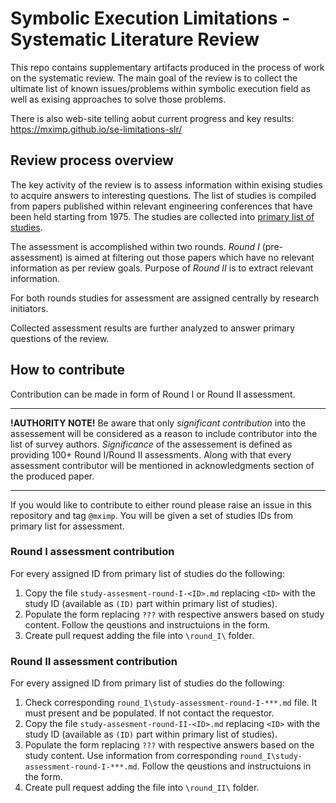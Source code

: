 # Symbolic Execution Limitations - Systematic Literature Review

This repo contains supplementary artifacts produced in the process of work on the systematic review.
The main goal of the review is to collect the ultimate list of known issues/problems within symbolic 
execution field as well as exising approaches to solve those problems.

There is also web-site telling aobut current progress and key results: https://mximp.github.io/se-limitations-slr/

## Review process overview

The key activity of the review is to assess information within exising studies to acquire answers
to interesting questions. The list of studies is compiled from papers published within relevant engineering 
conferences that have been held starting from 1975. The studies are collected into [primary list of studies](/primary-list-of-studies.md). 

The assessment is accomplished within two rounds. _Round I_ (pre-assessment) is aimed at filtering out those
papers which have no relevant information as per review goals. Purpose of _Round II_ is to extract relevant
information.

For both rounds studies for assessment are assigned centrally by research initiators.

Collected assessment results are further analyzed to answer primary questions of the review.

## How to contribute

Contribution can be made in form of Round I or Round II assessment.

---
**!AUTHORITY NOTE!** Be aware that only _significant contribution_ into the assessement will be considered as a reason to include contributor into the list of survey authors. _Significance_ of the assessement is defined as providing 100+ Round I/Round II assessments. Along with that every assessment contributor will be mentioned in acknowledgments section of the produced paper.

---

If you would like to contribute to either round please raise an issue in this repository and tag `@mximp`. You will be given a set of studies IDs from primary list for assessment.

### Round I assessment contribution
For every assigned ID from primary list of studies do the following:
1. Copy the file `study-assesment-round-I-<ID>.md` replacing `<ID>` with the study ID (available as `(ID)` part within primary list of studies).
2. Populate the form replacing `???` with respective answers based on study content. Follow the qeustions and instructuions in the form.
3. Create pull request adding the file into `\round_I\` folder.

### Round II assessment contribution
For every assigned ID from primary list of studies do the following:
1. Check corresponding `round_I\study-assessment-round-I-***.md` file. It must present and be populated. If not contact the requestor.
1. Copy the file `study-assesment-round-II-<ID>.md` replacing `<ID>` with the study ID (available as `(ID)` part within primary list of studies).
2. Populate the form replacing `???` with respective answers based on the study content. Use information from corresponding `round_I\study-assessment-round-I-***.md`. Follow the qeustions and instructuions in the form.
3. Create pull request adding the file into `\round_II\` folder.

